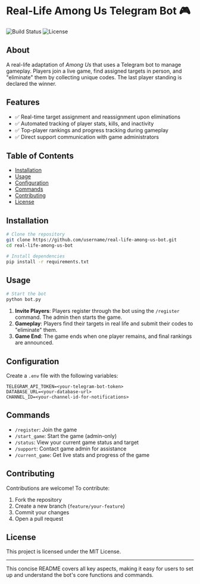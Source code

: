 # Real-Life Among Us Telegram Bot 🎮

![Build Status](https://img.shields.io/badge/build-passing-brightgreen) ![License](https://img.shields.io/badge/license-MIT-blue)

## About
A real-life adaptation of *Among Us* that uses a Telegram bot to manage gameplay. Players join a live game, find assigned targets in person, and "eliminate" them by collecting unique codes. The last player standing is declared the winner.

## Features
- ✅ Real-time target assignment and reassignment upon eliminations
- ✅ Automated tracking of player stats, kills, and inactivity
- ✅ Top-player rankings and progress tracking during gameplay
- ✅ Direct support communication with game administrators

## Table of Contents
- [Installation](#installation)
- [Usage](#usage)
- [Configuration](#configuration)
- [Commands](#commands)
- [Contributing](#contributing)
- [License](#license)

## Installation

```bash
# Clone the repository
git clone https://github.com/username/real-life-among-us-bot.git
cd real-life-among-us-bot

# Install dependencies
pip install -r requirements.txt
```

## Usage
```bash
# Start the bot
python bot.py
```
1. **Invite Players**: Players register through the bot using the `/register` command. The admin then starts the game.
2. **Gameplay**: Players find their targets in real life and submit their codes to "eliminate" them.
3. **Game End**: The game ends when one player remains, and final rankings are announced.

## Configuration

Create a `.env` file with the following variables:

```plaintext
TELEGRAM_API_TOKEN=<your-telegram-bot-token>
DATABASE_URL=<your-database-url>
CHANNEL_ID=<your-channel-id-for-notifications>
```

## Commands
- `/register`: Join the game
- `/start_game`: Start the game (admin-only)
- `/status`: View your current game status and target
- `/support`: Contact game admin for assistance
- `/current_game`: Get live stats and progress of the game

## Contributing
Contributions are welcome! To contribute:
1. Fork the repository
2. Create a new branch (`feature/your-feature`)
3. Commit your changes
4. Open a pull request

## License
This project is licensed under the MIT License.

--- 

This concise README covers all key aspects, making it easy for users to set up and understand the bot's core functions and commands.
